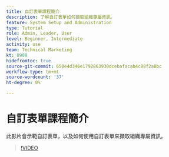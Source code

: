 ```yaml
---
title: 自訂表單課程簡介
description: 了解自訂表單如何擷取組織專屬資訊。
feature: System Setup and Administration
type: Tutorial
role: Admin, Leader, User
level: Beginner, Intermediate
activity: use
team: Technical Marketing
kt: 8908
hidefromtoc: true
source-git-commit: 650e4d346e1792863930dcebafacab4c88f2a8bc
workflow-type: tm+mt
source-wordcount: '37'
ht-degree: 0%

---
```


# 自訂表單課程簡介

此影片會示範自訂表單，以及如何使用自訂表單來擷取組織專屬資訊。

>[!VIDEO](https://video.tv.adobe.com/v/335171/?quality=12&learn=on)
